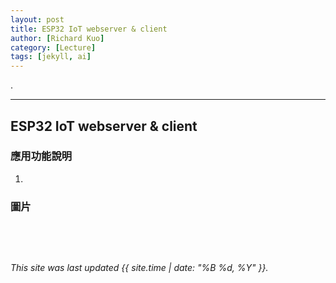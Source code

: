 ```yaml
---
layout: post
title: ESP32 IoT webserver & client
author: [Richard Kuo]
category: [Lecture]
tags: [jekyll, ai]
---
```


.

---
## ESP32 IoT webserver & client


### 應用功能說明
1. 






### 圖片
![]()

<br>
<br>

*This site was last updated {{ site.time | date: "%B %d, %Y" }}.*

